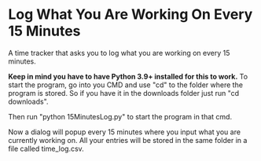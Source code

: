 # Log What You Are Working On Every 15 Minutes
A time tracker that asks you to log what you are working on every 15 minutes.

**Keep in mind you have to have Python 3.9+ installed for this to work.**
To start the program, go into you CMD and use "cd" to the folder where the program is stored. So if you have it in the downloads folder just run "cd downloads".

Then run "python 15MinutesLog.py" to start the program in that cmd.

Now a dialog will popup every 15 minutes where you input what you are currently working on. All your entries will be stored in the same folder in a file called time_log.csv.
